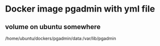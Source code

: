 # Docker image pgadmin with yml file
## volume on ubuntu somewhere
/home/ubuntu/dockers/pgadmin/data:/var/lib/pgadmin
